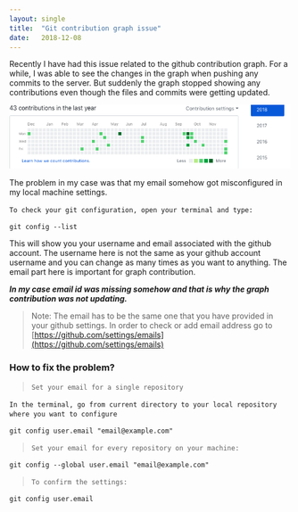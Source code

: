 ```yaml
---
layout: single
title:  "Git contribution graph issue"
date:   2018-12-08
---
```


Recently I have had this issue related to the github contribution graph. For a while, I was able to see the changes in the graph when pushing any commits to the server. But suddenly the graph stopped showing any contributions even though the files and commits were getting updated. 

![github contribution graph](../assets/images/git_contribution_graph.png)

The problem in my case was that my email somehow got misconfigured in my local machine settings.

`To check your git configuration, open your terminal and type:`
    
    git config --list

This will show you your username and email associated with the github account.
The username here is not the same as your github account username and you can change as many times as you want to anything.
The email part here is important for graph contribution.

___In my case email id was missing somehow and that is why the graph contribution was not updating.___

> Note: The email has to be the same one that you have provided in your github settings. 
> In order to check or add email address go to [https://github.com/settings/emails](https://github.com/settings/emails)


### How to fix the problem?

> `Set your email for a single repository`

`In the terminal, go from current directory to your local repository where you want to configure`
    
    git config user.email "email@example.com"

> `Set your email for every repository on your machine:`

    git config --global user.email "email@example.com"


> `To confirm the settings:`

    git config user.email

